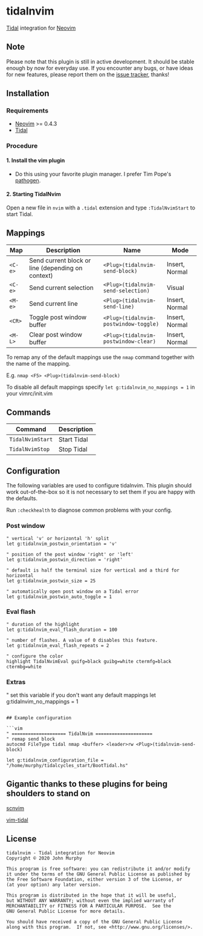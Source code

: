 # tidalnvim

[Tidal][tidal] integration for [Neovim][neovim]

## Note

Please note that this plugin is still in active development. It should be
stable enough by now for everyday use. If you encounter any bugs, or have ideas
for new features, please report them on the [issue
tracker](https://github.com/john-d-murphy/tidalnvim/issues), thanks!

## Installation

### Requirements

* [Neovim][neovim] >= 0.4.3
* [Tidal][tidal]

### Procedure

#### 1. Install the vim plugin

* Do this using your favorite plugin manager. I prefer Tim Pope's [pathogen][pathogen].

#### 2. Starting TidalNvim

Open a new file in `nvim` with a `.tidal` extension and type `:TidalNvimStart` to start Tidal.

## Mappings

| Map     | Description                                       | Name                                  | Mode           |
| ---     | ---                                               | ---                                   | ---            |
| `<C-e>` | Send current block or line (depending on context) | `<Plug>(tidalnvim-send-block)`        | Insert, Normal |
| `<C-e>` | Send current selection                            | `<Plug>(tidalnvim-send-selection)`    | Visual         |
| `<M-e>` | Send current line                                 | `<Plug>(tidalnvim-send-line)`         | Insert, Normal |
| `<CR>`  | Toggle post window buffer                         | `<Plug>(tidalnvim-postwindow-toggle)` | Insert, Normal |
| `<M-L>` | Clear post window buffer                          | `<Plug>(tidalnvim-postwindow-clear)`  | Insert, Normal |

To remap any of the default mappings use the `nmap` command together with the name of the mapping.

E.g. `nmap <F5> <Plug>(tidalnvim-send-block)`

To disable all default mappings specify `let g:tidalnvim_no_mappings = 1` in your vimrc/init.vim

## Commands

| Command          | Description |
| ---------------- | ----------- |
| `TidalNvimStart` | Start Tidal |
| `TidalNvimStop`  | Stop Tidal  |

## Configuration

The following variables are used to configure tidalnvim. This plugin should work
out-of-the-box so it is not necessary to set them if you are happy with the
defaults.

Run `:checkhealth` to diagnose common problems with your config.

### Post window

```vim
" vertical 'v' or horizontal 'h' split
let g:tidalnvim_postwin_orientation = 'v'

" position of the post window 'right' or 'left'
let g:tidalnvim_postwin_direction = 'right'

" default is half the terminal size for vertical and a third for horizontal
let g:tidalnvim_postwin_size = 25

" automatically open post window on a Tidal error
let g:tidalnvim_postwin_auto_toggle = 1
```

### Eval flash

```vim
" duration of the highlight
let g:tidalnvim_eval_flash_duration = 100

" number of flashes. A value of 0 disables this feature.
let g:tidalnvim_eval_flash_repeats = 2

" configure the color
highlight TidalNvimEval guifg=black guibg=white ctermfg=black ctermbg=white
```

### Extras

" set this variable if you don't want any default mappings
let g:tidalnvim_no_mappings = 1

```

## Example configuration

```vim
" ==================== TidalNvim =====================
" remap send block
autocmd FileType tidal nmap <buffer> <leader>rw <Plug>(tidalnvim-send-block)

let g:tidalnvim_configuration_file = "/home/murphy/tidalcycles_start/BootTidal.hs"
```

## Gigantic thanks to these plugins for being shoulders to stand on

[scnvim](https://github.com/supercollider/scvim)

[vim-tidal](https://github.com/tidalcycles/vim-tidal)

## License

```plain
tidalnvim - Tidal integration for Neovim
Copyright © 2020 John Murphy

This program is free software: you can redistribute it and/or modify
it under the terms of the GNU General Public License as published by
the Free Software Foundation, either version 3 of the License, or
(at your option) any later version.

This program is distributed in the hope that it will be useful,
but WITHOUT ANY WARRANTY; without even the implied warranty of
MERCHANTABILITY or FITNESS FOR A PARTICULAR PURPOSE.  See the
GNU General Public License for more details.

You should have received a copy of the GNU General Public License
along with this program.  If not, see <http://www.gnu.org/licenses/>.
```

[neovim]: https://github.com/neovim/neovim
[tidal]: https://tidalcycles.org/index.php/Welcome
[pathogen]: https://github.com/tpope/vim-pathogen
